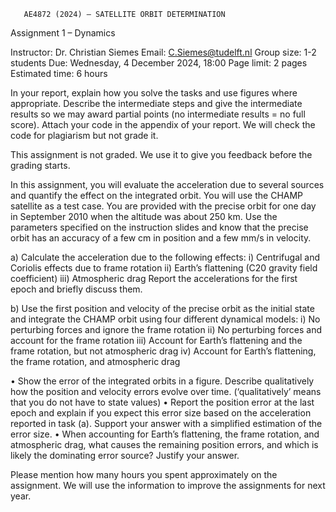  	   AE4872 (2024) – SATELLITE ORBIT DETERMINATION


 Assignment 1 – Dynamics

Instructor: 	Dr. Christian Siemes
Email: 	C.Siemes@tudelft.nl 
Group size:	1-2 students
Due:	Wednesday, 4 December 2024, 18:00
Page limit: 	2 pages
Estimated time:	6 hours


In your report, explain how you solve the tasks and use figures where appropriate. Describe the intermediate steps and give the intermediate results so we may award partial points (no intermediate results = no full score). Attach your code in the appendix of your report. We will check the code for plagiarism but not grade it.

This assignment is not graded. We use it to give you feedback before the grading starts.

In this assignment, you will evaluate the acceleration due to several sources and quantify the effect on the integrated orbit. You will use the CHAMP satellite as a test case. You are provided with the precise orbit for one day in September 2010 when the altitude was about 250 km. Use the parameters specified on the instruction slides and know that the precise orbit has an accuracy of a few cm in position and a few mm/s in velocity.

a) Calculate the acceleration due to the following effects:
i)	Centrifugal and Coriolis effects due to frame rotation
ii)	Earth’s flattening (C20 gravity field coefficient)
iii)	Atmospheric drag
Report the accelerations for the first epoch and briefly discuss them.

b) Use the first position and velocity of the precise orbit as the initial state and integrate the CHAMP orbit using four different dynamical models:
i)	No perturbing forces and ignore the frame rotation
ii)	No perturbing forces and account for the frame rotation
iii)	Account for Earth’s flattening and the frame rotation, but not atmospheric drag
iv)	Account for Earth’s flattening, the frame rotation, and atmospheric drag

•	Show the error of the integrated orbits in a figure. Describe qualitatively how the position and velocity errors evolve over time. (‘qualitatively’ means that you do not have to state values)
•	Report the position error at the last epoch and explain if you expect this error size based on the acceleration reported in task (a). Support your answer with a simplified estimation of the error size.
•	When accounting for Earth’s flattening, the frame rotation, and atmospheric drag, what causes the remaining position errors, and which is likely the dominating error source? Justify your answer.

Please mention how many hours you spent approximately on the assignment. We will use the information to improve the assignments for next year.

